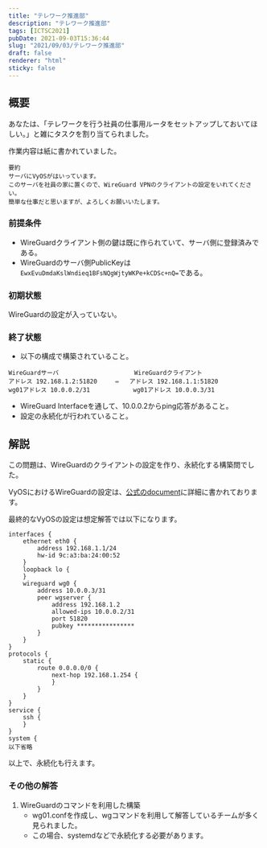 ```yaml
---
title: "テレワーク推進部"
description: "テレワーク推進部"
tags: [ICTSC2021]
pubDate: 2021-09-03T15:36:44
slug: "2021/09/03/テレワーク推進部"
draft: false
renderer: "html"
sticky: false
---
```



<h2>概要</h2>



<p>あなたは、「テレワークを行う社員の仕事用ルータをセットアップしておいてほしい。」と雑にタスクを割り当てられました。</p>



<p>作業内容は紙に書かれていました。</p>


<div class="wp-block-syntaxhighlighter-code "><pre class="brush: plain; title: ; title: ; notranslate" title=""><code>要約
サーバにVyOSがはいっています。
このサーバを社員の家に置くので、WireGuard VPNのクライアントの設定をいれてください。
簡単な仕事だと思いますが、よろしくお願いいたします。</code></pre></div>


<h3>前提条件</h3>



<ul><li>WireGuardクライアント側の鍵は既に作られていて、サーバ側に登録済みである。</li><li>WireGuardのサーバ側PublicKeyは<code>EwxEvuDmdaKslWndieq1BFsNQgWjtyWKPe+kCDSc+nQ=</code>である。</li></ul>



<h3>初期状態</h3>



<p>WireGuardの設定が入っていない。</p>



<h3>終了状態</h3>



<ul><li>以下の構成で構築されていること。</li></ul>


<div class="wp-block-syntaxhighlighter-code "><pre class="brush: plain; title: ; title: ; notranslate" title=""><code>WireGuardサーバ                     WireGuardクライアント
アドレス 192.168.1.2:51820     ⇔   アドレス 192.168.1.1:51820
wg01アドレス 10.0.0.2/31            wg01アドレス 10.0.0.3/31</code></pre></div>


<ul><li>WireGuard Interfaceを通して、10.0.0.2からping応答があること。</li><li>設定の永続化が行われていること。</li></ul>



<h2>解説</h2>



<p>この問題は、WireGuardのクライアントの設定を作り、永続化する構築問でした。</p>



<p>VyOSにおけるWireGuardの設定は、<a href="https://docs.vyos.io/en/equuleus/configuration/interfaces/wireguard.html">公式のdocument</a>に詳細に書かれております。</p>



<p>最終的なVyOSの設定は想定解答では以下になります。</p>


<div class="wp-block-syntaxhighlighter-code "><pre class="brush: plain; title: ; title: ; notranslate" title=""><code>interfaces {
    ethernet eth0 {
        address 192.168.1.1/24
        hw-id 9c:a3:ba:24:00:52
    }
    loopback lo {
    }
    wireguard wg0 {
        address 10.0.0.3/31
        peer wgserver {
            address 192.168.1.2
            allowed-ips 10.0.0.2/31
            port 51820
            pubkey ****************
        }
    }
}
protocols {
    static {
        route 0.0.0.0/0 {
            next-hop 192.168.1.254 {
            }
        }
    }
}
service {
    ssh {
    }
}
system {
以下省略</code></pre></div>


<p>以上で、永続化も行えます。</p>



<h3>その他の解答</h3>



<ol><li>WireGuardのコマンドを利用した構築<ul><li>wg01.confを作成し、wgコマンドを利用して解答しているチームが多く見られました。</li><li>この場合、systemdなどで永続化する必要があります。</li></ul></li></ol>
